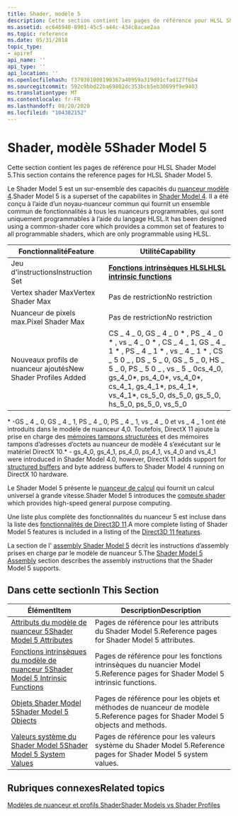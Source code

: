 ```yaml
---
title: Shader, modèle 5
description: Cette section contient les pages de référence pour HLSL Shader Model 5.
ms.assetid: ec646940-8901-45c5-a44c-434c8acae2aa
ms.topic: reference
ms.date: 05/31/2018
topic_type:
- apiref
api_name: ''
api_type: ''
api_location: ''
ms.openlocfilehash: f379301008190367a40959a319d01cfad127f6b4
ms.sourcegitcommit: 592c9bbd22ba69802dc353bcb5eb30699f9e9403
ms.translationtype: MT
ms.contentlocale: fr-FR
ms.lasthandoff: 08/20/2020
ms.locfileid: "104382152"
---
```

# <a name="shader-model-5"></a><span data-ttu-id="7c517-103">Shader, modèle 5</span><span class="sxs-lookup"><span data-stu-id="7c517-103">Shader Model 5</span></span>

<span data-ttu-id="7c517-104">Cette section contient les pages de référence pour HLSL Shader Model 5.</span><span class="sxs-lookup"><span data-stu-id="7c517-104">This section contains the reference pages for HLSL Shader Model 5.</span></span>

<span data-ttu-id="7c517-105">Le Shader Model 5 est un sur-ensemble des capacités du [nuanceur modèle 4](dx-graphics-hlsl-sm4.md).</span><span class="sxs-lookup"><span data-stu-id="7c517-105">Shader Model 5 is a superset of the capabilites in [Shader Model 4](dx-graphics-hlsl-sm4.md).</span></span> <span data-ttu-id="7c517-106">Il a été conçu à l’aide d’un noyau-nuanceur commun qui fournit un ensemble commun de fonctionnalités à tous les nuanceurs programmables, qui sont uniquement programmables à l’aide du langage HLSL.</span><span class="sxs-lookup"><span data-stu-id="7c517-106">It has been designed using a common-shader core which provides a common set of features to all programmable shaders, which are only programmable using HLSL.</span></span>



| <span data-ttu-id="7c517-107">Fonctionnalité</span><span class="sxs-lookup"><span data-stu-id="7c517-107">Feature</span></span>                   | <span data-ttu-id="7c517-108">Utilité</span><span class="sxs-lookup"><span data-stu-id="7c517-108">Capability</span></span>                                                                                                                                             |
|---------------------------|--------------------------------------------------------------------------------------------------------------------------------------------------------|
| <span data-ttu-id="7c517-109">Jeu d'instructions</span><span class="sxs-lookup"><span data-stu-id="7c517-109">Instruction Set</span></span>           | [<span data-ttu-id="7c517-110">**Fonctions intrinsèques HLSL**</span><span class="sxs-lookup"><span data-stu-id="7c517-110">**HLSL intrinsic functions**</span></span>](dx-graphics-hlsl-intrinsic-functions.md)                                                                               |
| <span data-ttu-id="7c517-111">Vertex shader Max</span><span class="sxs-lookup"><span data-stu-id="7c517-111">Vertex Shader Max</span></span>         | <span data-ttu-id="7c517-112">Pas de restriction</span><span class="sxs-lookup"><span data-stu-id="7c517-112">No restriction</span></span>                                                                                                                                         |
| <span data-ttu-id="7c517-113">Nuanceur de pixels max.</span><span class="sxs-lookup"><span data-stu-id="7c517-113">Pixel Shader Max</span></span>          | <span data-ttu-id="7c517-114">Pas de restriction</span><span class="sxs-lookup"><span data-stu-id="7c517-114">No restriction</span></span>                                                                                                                                         |
| <span data-ttu-id="7c517-115">Nouveaux profils de nuanceur ajoutés</span><span class="sxs-lookup"><span data-stu-id="7c517-115">New Shader Profiles Added</span></span> | <span data-ttu-id="7c517-116">CS \_ 4 \_ 0, GS \_ 4 \_ 0 \* , PS \_ 4 \_ 0 \* , vs \_ 4 \_ 0 \* , CS \_ 4 \_ 1, GS \_ 4 \_ 1 \* , PS \_ 4 \_ 1 \* , vs \_ 4 \_ 1 \* , CS \_ 5 0 \_ , DS \_ 5 \_ 0, GS \_ 5 \_ 0, HS \_ 5 \_ 0, PS \_ 5 0 \_ , vs \_ 5 \_ 0</span><span class="sxs-lookup"><span data-stu-id="7c517-116">cs\_4\_0, gs\_4\_0\*, ps\_4\_0\*, vs\_4\_0\*, cs\_4\_1, gs\_4\_1\*, ps\_4\_1\*, vs\_4\_1\*, cs\_5\_0, ds\_5\_0, gs\_5\_0, hs\_5\_0, ps\_5\_0, vs\_5\_0</span></span> |



 

<span data-ttu-id="7c517-117">\* -GS \_ 4 \_ 0, GS \_ 4 \_ 1, PS \_ 4 \_ 0, PS \_ 4 \_ 1, vs \_ 4 \_ 0 et vs \_ 4 \_ 1 ont été introduits dans le modèle de nuanceur 4,0. Toutefois, DirectX 11 ajoute la prise en charge des [mémoires tampons structurées](/windows/desktop/direct3d11/direct3d-11-advanced-stages-cs-resources) et des mémoires tampons d’adresses d’octets au nuanceur de modèle 4 s’exécutant sur le matériel DirectX 10.</span><span class="sxs-lookup"><span data-stu-id="7c517-117">\* - gs\_4\_0, gs\_4\_1, ps\_4\_0, ps\_4\_1, vs\_4\_0 and vs\_4\_1 were introduced in Shader Model 4.0, however, DirectX 11 adds support for [structured buffers](/windows/desktop/direct3d11/direct3d-11-advanced-stages-cs-resources) and byte address buffers to Shader Model 4 running on DirectX 10 hardware.</span></span>

<span data-ttu-id="7c517-118">Le Shader Model 5 présente le [nuanceur de calcul](/windows/desktop/direct3d11/direct3d-11-advanced-stages-compute-shader) qui fournit un calcul universel à grande vitesse.</span><span class="sxs-lookup"><span data-stu-id="7c517-118">Shader Model 5 introduces the [compute shader](/windows/desktop/direct3d11/direct3d-11-advanced-stages-compute-shader) which provides high-speed general purpose computing.</span></span>

<span data-ttu-id="7c517-119">Une liste plus complète des fonctionnalités du nuanceur 5 est incluse dans la liste des [fonctionnalités de Direct3D 11](/windows/desktop/direct3d11/direct3d-11-features).</span><span class="sxs-lookup"><span data-stu-id="7c517-119">A more complete listing of Shader Model 5 features is included in a listing of the [Direct3D 11 features](/windows/desktop/direct3d11/direct3d-11-features).</span></span>

<span data-ttu-id="7c517-120">La section de l' [assembly Shader Model 5](shader-model-5-assembly--directx-hlsl-.md) décrit les instructions d’assembly prises en charge par le modèle de nuanceur 5.</span><span class="sxs-lookup"><span data-stu-id="7c517-120">The [Shader Model 5 Assembly](shader-model-5-assembly--directx-hlsl-.md) section describes the assembly instructions that the Shader Model 5 supports.</span></span>

## <a name="in-this-section"></a><span data-ttu-id="7c517-121">Dans cette section</span><span class="sxs-lookup"><span data-stu-id="7c517-121">In This Section</span></span>



| <span data-ttu-id="7c517-122">Élément</span><span class="sxs-lookup"><span data-stu-id="7c517-122">Item</span></span>                                                                                                                                                                                                                                                        | <span data-ttu-id="7c517-123">Description</span><span class="sxs-lookup"><span data-stu-id="7c517-123">Description</span></span>                                                        |
|-------------------------------------------------------------------------------------------------------------------------------------------------------------------------------------------------------------------------------------------------------------|--------------------------------------------------------------------|
| <span data-ttu-id="7c517-124"><span id="Shader_Model_5_Attributes"></span><span id="shader_model_5_attributes"></span><span id="SHADER_MODEL_5_ATTRIBUTES"></span>[Attributs du modèle de nuanceur 5](d3d11-graphics-reference-sm5-attributes.md)</span><span class="sxs-lookup"><span data-stu-id="7c517-124"><span id="Shader_Model_5_Attributes"></span><span id="shader_model_5_attributes"></span><span id="SHADER_MODEL_5_ATTRIBUTES"></span>[Shader Model 5 Attributes](d3d11-graphics-reference-sm5-attributes.md)</span></span><br/>                                     | <span data-ttu-id="7c517-125">Pages de référence pour les attributs du Shader Model 5.</span><span class="sxs-lookup"><span data-stu-id="7c517-125">Reference pages for Shader Model 5 attributes.</span></span><br/>          |
| <span data-ttu-id="7c517-126"><span id="Shader_Model_5_Intrinsic_Functions"></span><span id="shader_model_5_intrinsic_functions"></span><span id="SHADER_MODEL_5_INTRINSIC_FUNCTIONS"></span>[Fonctions intrinsèques du modèle de nuanceur 5](d3d11-graphics-reference-sm5-intrinsics.md)</span><span class="sxs-lookup"><span data-stu-id="7c517-126"><span id="Shader_Model_5_Intrinsic_Functions"></span><span id="shader_model_5_intrinsic_functions"></span><span id="SHADER_MODEL_5_INTRINSIC_FUNCTIONS"></span>[Shader Model 5 Intrinsic Functions](d3d11-graphics-reference-sm5-intrinsics.md)</span></span><br/> | <span data-ttu-id="7c517-127">Pages de référence pour les fonctions intrinsèques du nuancier Model 5.</span><span class="sxs-lookup"><span data-stu-id="7c517-127">Reference pages for Shader Model 5 intrinsic functions.</span></span><br/> |
| <span data-ttu-id="7c517-128"><span id="Shader_Model_5_Objects"></span><span id="shader_model_5_objects"></span><span id="SHADER_MODEL_5_OBJECTS"></span>[Objets Shader Model 5](d3d11-graphics-reference-sm5-objects.md)</span><span class="sxs-lookup"><span data-stu-id="7c517-128"><span id="Shader_Model_5_Objects"></span><span id="shader_model_5_objects"></span><span id="SHADER_MODEL_5_OBJECTS"></span>[Shader Model 5 Objects](d3d11-graphics-reference-sm5-objects.md)</span></span><br/>                                                    | <span data-ttu-id="7c517-129">Pages de référence pour les objets et méthodes de nuanceur de modèle 5.</span><span class="sxs-lookup"><span data-stu-id="7c517-129">Reference pages for Shader Model 5 objects and methods.</span></span><br/> |
| <span data-ttu-id="7c517-130"><span id="Shader_Model_5_System_Values"></span><span id="shader_model_5_system_values"></span><span id="SHADER_MODEL_5_SYSTEM_VALUES"></span>[Valeurs système du Shader Model 5](d3d11-graphics-reference-sm5-system-values.md)</span><span class="sxs-lookup"><span data-stu-id="7c517-130"><span id="Shader_Model_5_System_Values"></span><span id="shader_model_5_system_values"></span><span id="SHADER_MODEL_5_SYSTEM_VALUES"></span>[Shader Model 5 System Values](d3d11-graphics-reference-sm5-system-values.md)</span></span><br/>                      | <span data-ttu-id="7c517-131">Pages de référence pour les valeurs système du Shader Model 5.</span><span class="sxs-lookup"><span data-stu-id="7c517-131">Reference pages for Shader Model 5 system values.</span></span><br/>       |



 

## <a name="related-topics"></a><span data-ttu-id="7c517-132">Rubriques connexes</span><span class="sxs-lookup"><span data-stu-id="7c517-132">Related topics</span></span>

<dl> <dt>

[<span data-ttu-id="7c517-133">Modèles de nuanceur et profils Shader</span><span class="sxs-lookup"><span data-stu-id="7c517-133">Shader Models vs Shader Profiles</span></span>](dx-graphics-hlsl-models.md)
</dt> </dl>

 

